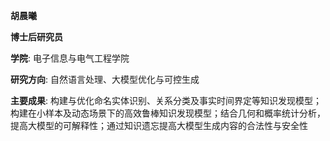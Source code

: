 **胡晨曦**

**博士后研究员**

**学院**: 电子信息与电气工程学院

**研究方向**: 自然语言处理、大模型优化与可控生成

**主要成果**: 
构建与优化命名实体识别、关系分类及事实时间界定等知识发现模型；构建在小样本及动态场景下的高效鲁棒知识发现模型；结合几何和概率统计分析，提高大模型的可解释性；通过知识遗忘提高大模型生成内容的合法性与安全性

